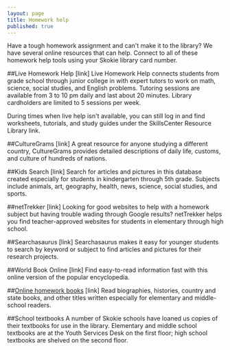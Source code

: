 ```yaml
---
layout: page
title: Homework help
published: true
---
```


Have a tough homework assignment and can't make it to the library? We have several online resources that can help. Connect to all of these homework help tools using your Skokie library card number.

##Live Homework Help [link]
Live Homework Help connects students from grade school through junior college in with expert tutors to work on math, science, social studies, and English problems. Tutoring sessions are available from 3 to 10 pm daily and last about 20 minutes. Library cardholders are limited to 5 sessions per week. 

During times when live help isn't available, you can still log in and find worksheets, tutorials, and study guides under the SkillsCenter Resource Library link.

##CultureGrams [link]
A great resource for anyone studying a different country, CultureGrams provides detailed descriptions of daily life, customs, and culture of hundreds of nations.

##Kids Search [link]
Search for articles and pictures in this database created especially for students in kindergarten through 5th grade. Subjects include animals, art, geography, health, news, science, social studies, and sports.

##netTrekker [link]
Looking for good websites to help with a homework subject but having trouble wading through Google results? netTrekker helps you find teacher-approved websites for students in elementary through high school.

##Searchasaurus [link]
Searchasaurus makes it easy for younger students to search by keyword or subject to find articles and pictures for their research projects.

##World Book Online [link]
Find easy-to-read information fast with this online version of the popular encyclopedia.

##[Online homework books](http://encore.skokielibrary.info/iii/encore/search/C__S%28%28Marshall%20Cavendish%20ebooks%29%20%7C%20%28abdo%20digital%29%20%7C%20%28Marshall%20Cavendish%20ebooks%29%29%20f%3Ae__Orightresult__U?lang=eng&suite=beta) [link]
Read biographies, histories, country and state books, and other titles written especially for elementary and middle-school readers.

##School textbooks
A number of Skokie schools have loaned us copies of their textbooks for use in the library. Elementary and middle school textbooks are at the Youth Services Desk on the first floor; high school textbooks are shelved on the second floor.